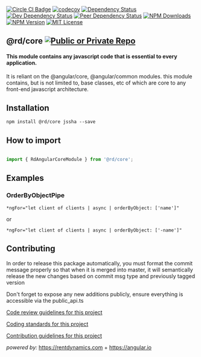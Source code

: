 
[![Circle CI Badge][circleci-badge]][circleci-link]
[![codecov][codecov-image]][codecov-link]
[![Dependency Status][dependency-image]][dependency-link]
[![Dev Dependency Status][dev-dependency-image]][dev-dependency-link]
[![Peer Dependency Status][peer-dependency-image]][peer-dependency-link]
[![NPM Downloads][npm-downloads-image]][npm-downloads-link]
[![NPM Version][npm-version-image]][npm-version-link]
[![MIT License][npm-license-image]][npm-license-link]

## @rd/core [![Public or Private Repo][public-true-image]][public-true-link]


#### This module contains any javascript code that is essential to every application.
It is reliant on the @angular/core, @angular/common modules. this module contains, but is not limited to, base classes, etc of which are core to any front-end javascript architecture.


## Installation

```
npm install @rd/core jssha --save

```

## How to import

```TypeScript  

import { RdAngularCoreModule } from '@rd/core';

```

## Examples

### OrderByObjectPipe
```
*ngFor="let client of clients | async | orderByObject: ['name']"

```
or
```
*ngFor="let client of clients | async | orderByObject: ['-name']"

```

<!-- <iframe src="http://embed.plnkr.co/GeHGKI/?show=preview" frameborder="0" width="100%" height="500"></iframe> -->

## Contributing

In order to release this package automatically, you must format the commit message properly so that when it is merged into master, it will semantically release the new changes based on commit msg type and previously tagged version

Don't forget to expose any new additions publicly, ensure everything is accessible via the public_api.ts


[Code review guidelines for this project](CODE_REVIEWS.md)

[Coding standards for this project](CODING_STANDARDS.md)

[Contribution guidelines for this project](CONTRIBUTING.md)

_powered by:_
https://rentdynamics.com +
https://angular.io


[npm-icon]: https://nodei.co/npm/@rd/core.svg?downloads=true
[npm-icon-link]: https://npmjs.org/package/@rd/core
[circleci-badge]: https://circleci.com/gh/RentDynamics/ng-core.svg?style=shield
[circleci-link]: https://circleci.com/gh/rentdynamics/ng-core/tree/master
[codecov-image]: https://codecov.io/gh/RentDynamics/ng-core/branch/master/graph/badge.svg
[codecov-link]: https://codecov.io/gh/RentDynamics/ng-core
[nsp-image]: https://nodesecurity.io/orgs/rent-dynamics/projects/0b73ffc7-507b-4b70-ae71-035315f28a2e/badge
[nsp-link]: https://nodesecurity.io/orgs/rent-dynamics/projects/0b73ffc7-507b-4b70-ae71-035315f28a2e
[dependency-image]: https://david-dm.org/RentDynamics/ng-core/status.svg
[dependency-link]: https://david-dm.org/RentDynamics/ng-core
[dev-dependency-image]: https://david-dm.org/RentDynamics/ng-core/dev-status.svg
[dev-dependency-link]: https://david-dm.org/RentDynamics/ng-core?type=dev
[peer-dependency-image]: https://david-dm.org/RentDynamics/ng-core/peer-status.svg
[peer-dependency-link]: https://david-dm.org/RentDynamics/ng-core?type=peer
[public-true-image]: https://img.shields.io/badge/public-true-yellow.svg
[public-true-link]: https://img.shields.io/badge/public-true-yellow.svg
[private-true-image]: https://img.shields.io/badge/private-true-green.svg
[private-true-link]: https://img.shields.io/badge/private-true-green.svg
[npm-version-image]: https://img.shields.io/npm/v/@rd/core.svg
[npm-version-link]: https://www.npmjs.com/package/@rd/core
[npm-downloads-image]: https://img.shields.io/npm/dm/@rd/core.svg
[npm-downloads-link]: http://npm-stat.com/charts.html?package=@rd/core&from=2018-03-01
[npm-license-image]: https://img.shields.io/npm/l/@rd/core.svg
[npm-license-link]: LICENSE
[license-link]: http://opensource.org/licenses/MIT
